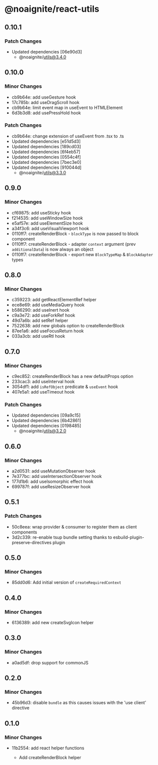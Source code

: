 # @noaignite/react-utils

## 0.10.1

### Patch Changes

- Updated dependencies [06e90d3]
  - @noaignite/utils@3.4.0

## 0.10.0

### Minor Changes

- cb9b64e: add useGesture hook
- 17c785b: add useDragScroll hook
- cb9b64e: limit event map in useEvent to HTMLElement
- 6d3b3d8: add usePressHold hook

### Patch Changes

- cb9b64e: change extension of useEvent from .tsx to .ts
- Updated dependencies [e51d5d3]
- Updated dependencies [189cd03]
- Updated dependencies [6f4eb57]
- Updated dependencies [0554c4f]
- Updated dependencies [7bec3e0]
- Updated dependencies [910044d]
  - @noaignite/utils@3.3.0

## 0.9.0

### Minor Changes

- cf69875: add useSticky hook
- f214535: add useWindowSize hook
- e5af57e: add useElementSize hook
- a34f3c6: add useVisualViewport hook
- 0110ff7: createRenderBlock - `blockType` is now passed to block component
- 0110ff7: createRenderBlock - adapter `context` argument (prev `additionalData`) is now always an object
- 0110ff7: createRenderBlock - export new `BlockTypeMap` & `BlockAdapter` types

## 0.8.0

### Minor Changes

- c359223: add getReactElementRef helper
- ece8e69: add useMediaQuery hook
- b586290: add useInert hook
- c9a3e72: add useForkRef hook
- 49d7a6b: add setRef helper
- 7522638: add new globals option to createRenderBlock
- 87ee1a6: add useFocusReturn hook
- 033a3cb: add useRtl hook

## 0.7.0

### Minor Changes

- c9ec852: createRenderBlock has a new defaultProps option
- 233cac3: add useInterval hook
- 3054df1: add `isRefObject` predicate & `useEvent` hook
- 407e5a1: add useTimeout hook

### Patch Changes

- Updated dependencies [09a9c15]
- Updated dependencies [6b42861]
- Updated dependencies [0198485]
  - @noaignite/utils@3.2.0

## 0.6.0

### Minor Changes

- a2d0531: add useMutationObserver hook
- 7e377bc: add useIntersectionObserver hook
- 177d1b6: add useIsomorphic effect hook
- 699787f: add useResizeObserver hook

## 0.5.1

### Patch Changes

- 50c8eea: wrap provider & consumer to register them as client components
- 3d2c339: re-enable tsup bundle setting thanks to esbuild-plugin-preserve-directives plugin

## 0.5.0

### Minor Changes

- 85dd0d6: Add initial version of `createRequiredContext`

## 0.4.0

### Minor Changes

- 6136389: add new createSvgIcon helper

## 0.3.0

### Minor Changes

- a0ad5df: drop support for commonJS

## 0.2.0

### Minor Changes

- 45b96d3: disable `bundle` as this causes issues with the 'use client' directive

## 0.1.0

### Minor Changes

- 11b2554: add react helper functions

  - Add createRenderBlock helper
